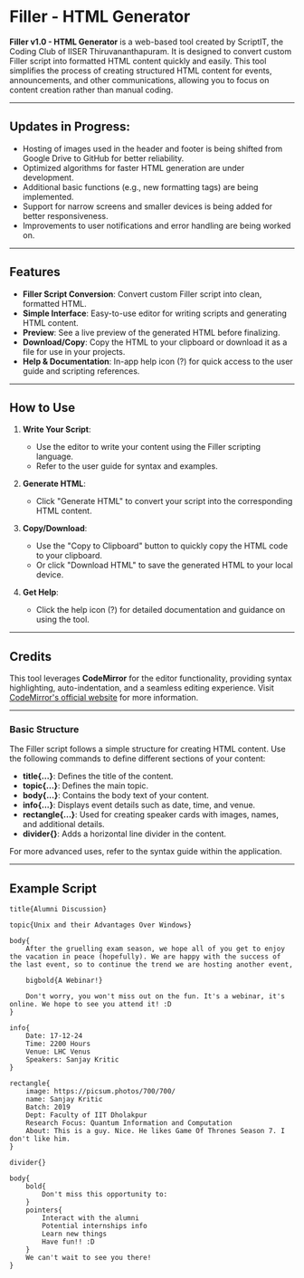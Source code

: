 # Filler - HTML Generator

**Filler v1.0 - HTML Generator** is a web-based tool created by ScriptIT, the Coding Club of IISER Thiruvananthapuram. It is designed to convert custom Filler script into formatted HTML content quickly and easily. This tool simplifies the process of creating structured HTML content for events, announcements, and other communications, allowing you to focus on content creation rather than manual coding.

---

## Updates in Progress:
- Hosting of images used in the header and footer is being shifted from Google Drive to GitHub for better reliability.
- Optimized algorithms for faster HTML generation are under development.
- Additional basic functions (e.g., new formatting tags) are being implemented.
- Support for narrow screens and smaller devices is being added for better responsiveness.
- Improvements to user notifications and error handling are being worked on.

---

## Features

- **Filler Script Conversion**: Convert custom Filler script into clean, formatted HTML.
- **Simple Interface**: Easy-to-use editor for writing scripts and generating HTML content.
- **Preview**: See a live preview of the generated HTML before finalizing.
- **Download/Copy**: Copy the HTML to your clipboard or download it as a file for use in your projects.
- **Help & Documentation**: In-app help icon (?) for quick access to the user guide and scripting references.

---

## How to Use

1. **Write Your Script**: 
   - Use the editor to write your content using the Filler scripting language.
   - Refer to the user guide for syntax and examples.

2. **Generate HTML**:
   - Click "Generate HTML" to convert your script into the corresponding HTML content.

3. **Copy/Download**:
   - Use the "Copy to Clipboard" button to quickly copy the HTML code to your clipboard.
   - Or click "Download HTML" to save the generated HTML to your local device.

4. **Get Help**:
   - Click the help icon (?) for detailed documentation and guidance on using the tool.

---

## Credits

This tool leverages **CodeMirror** for the editor functionality, providing syntax highlighting, auto-indentation, and a seamless editing experience. Visit [CodeMirror's official website](https://codemirror.net/) for more information.

---

### Basic Structure

The Filler script follows a simple structure for creating HTML content. Use the following commands to define different sections of your content:

- **title{...}**: Defines the title of the content.
- **topic{...}**: Defines the main topic.
- **body{...}**: Contains the body text of your content.
- **info{...}**: Displays event details such as date, time, and venue.
- **rectangle{...}**: Used for creating speaker cards with images, names, and additional details.
- **divider{}**: Adds a horizontal line divider in the content.

For more advanced uses, refer to the syntax guide within the application.

---

## Example Script

```plaintext
title{Alumni Discussion}

topic{Unix and their Advantages Over Windows}

body{
    After the gruelling exam season, we hope all of you get to enjoy the vacation in peace (hopefully). We are happy with the success of the last event, so to continue the trend we are hosting another event,
    
    bigbold{A Webinar!}
    
    Don't worry, you won't miss out on the fun. It's a webinar, it's online. We hope to see you attend it! :D
}

info{
    Date: 17-12-24
    Time: 2200 Hours
    Venue: LHC Venus
    Speakers: Sanjay Kritic
}

rectangle{
    image: https://picsum.photos/700/700/
    name: Sanjay Kritic
    Batch: 2019
    Dept: Faculty of IIT Dholakpur
    Research Focus: Quantum Information and Computation
    About: This is a guy. Nice. He likes Game Of Thrones Season 7. I don't like him.
}

divider{}

body{
    bold{
        Don't miss this opportunity to:
    }
    pointers{
        Interact with the alumni
        Potential internships info
        Learn new things
        Have fun!! :D
    }
    We can't wait to see you there!
}
